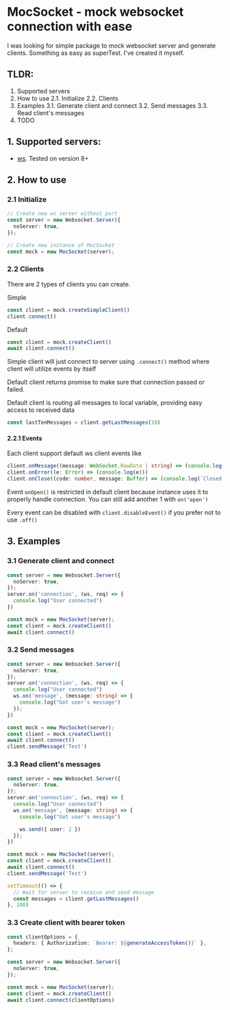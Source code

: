 # MocSocket - mock websocket connection with ease

I was looking for simple package to mock websocket server and generate clients. Something as easy as superTest. I've
created it myself.

## TLDR:

1. Supported servers
2. How to use
   2.1. Initialize
   2.2. Clients
3. Examples
   3.1. Generate client and connect
   3.2. Send messages
   3.3. Read client's messages
4. TODO

## 1. Supported servers:

- [ws](https://www.npmjs.com/package/ws). Tested on version 8+

## 2. How to use

### 2.1 Initialize

```typescript
// Create new ws server without port
const server = new Websocket.Server({
  noServer: true,
});

// Create new instance of MocSocket
const mock = new MocSocket(server);
```

### 2.2 Clients

There are 2 types of clients you can create.

Simple

```typescript
const client = mock.createSimpleClient()
client.connect()
```

Default

```typescript
const client = mock.createClient()
await client.connect()
```

Simple client will just connect to server using `.connect()` method where client will utilize events by itself

Default client returns promise to make sure that connection passed or failed.

Default client is routing all messages to local variable, providing easy access to received data

```typescript
const lastTenMessages = client.getLastMessages(10)
```

#### 2.2.1 Events

Each client support default ws client events like

```typescript
client.onMessage((message: WebSocket.RawData | string) => (console.log(JSON.stringify(message))))
client.onError((e: Error) => (console.log(e)))
client.onClose((code: number, message: Buffer) => (console.log(`Closed with code ${code} `, message)))
```

Event `onOpen()` is restricted in default client because instance uses it to properly handle connection. You can
still add another 1 with `on('open')`

Every event can be disabled with `client.disableEvent()` if you prefer not to use `.off()`

## 3. Examples

### 3.1 Generate client and connect

```typescript
const server = new Websocket.Server({
  noServer: true,
});
server.on('connection', (ws, req) => {
  console.log("User connected")
})

const mock = new MocSocket(server);
const client = mock.createClient()
await client.connect()
```

### 3.2 Send messages

```typescript
const server = new Websocket.Server({
  noServer: true,
});
server.on('connection', (ws, req) => {
  console.log("User connected")
  ws.on('message', (message: string) => {
    console.log("Got user's message")
  });
})

const mock = new MocSocket(server);
const client = mock.createClient()
await client.connect()
client.sendMessage('Test')
```

### 3.3 Read client's messages

```typescript
const server = new Websocket.Server({
  noServer: true,
});
server.on('connection', (ws, req) => {
  console.log("User connected")
  ws.on('message', (message: string) => {
    console.log("Got user's message")

    ws.send({ user: 2 })
  });
})

const mock = new MocSocket(server);
const client = mock.createClient()
await client.connect()
client.sendMessage('Test')

setTimeout(() => {
  // Wait for server to receive and send message
  const messages = client.getLastMessages()
}, 100)
```

### 3.3 Create client with bearer token

```typescript
const clientOptions = {
  headers: { Authorization: `Bearer: ${generateAccessToken()}` },
};

const server = new Websocket.Server({
  noServer: true,
});

const mock = new MocSocket(server);
const client = mock.createClient()
await client.connect(clientOptions)
```
